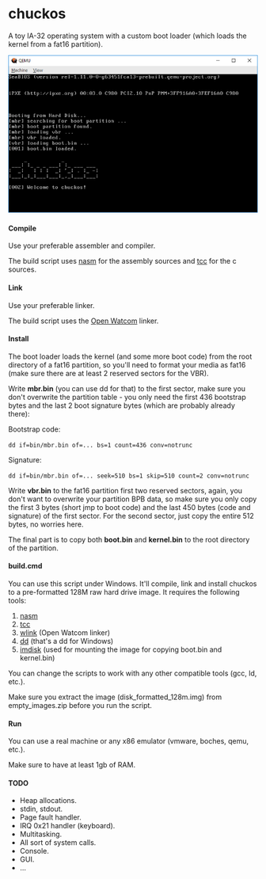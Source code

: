 # chuckos

A toy IA-32 operating system with a custom boot loader (which loads the kernel from a fat16 partition).



![](qemu.png)



#### Compile

Use your preferable assembler and compiler.

The build script uses [nasm](http://www.nasm.us/) for the assembly sources and [tcc](https://bellard.org/tcc/) for the c sources.



#### Link

Use your preferable linker.

The build script uses the [Open Watcom](http://www.openwatcom.org/) linker.



#### Install

The boot loader loads the kernel (and some more boot code) from the root directory of a fat16 partition, so you'll need to format your media as fat16 (make sure there are at least 2 reserved sectors for the VBR).

Write **mbr.bin** (you can use dd for that) to the first sector, make sure you don't overwrite the partition table - you only need the first 436 bootstrap bytes and the last 2 boot signature bytes (which are probably already there):

Bootstrap code:

`dd if=bin/mbr.bin of=... bs=1 count=436 conv=notrunc`

Signature:

`dd if=bin/mbr.bin of=... seek=510 bs=1 skip=510 count=2 conv=notrunc`



Write **vbr.bin** to the fat16 partition first two reserved sectors, again, you don't want to overwrite your partition BPB data, so make sure you only copy the first 3 bytes (short jmp to boot code) and the last 450 bytes (code and signature) of the first sector. For the second sector, just copy the entire 512 bytes, no worries here.

The final part is to copy both **boot.bin** and **kernel.bin** to the root directory of the partition.



#### build.cmd

You can use this script under Windows. It'll compile, link and install chuckos to a pre-formatted 128M raw hard drive image. It requires the following tools:

1. [nasm](http://www.nasm.us/)
2. [tcc](https://bellard.org/tcc/)
3. [wlink](http://www.openwatcom.org/) (Open Watcom linker)
4. [dd](http://www.chrysocome.net/dd) (that's a dd for Windows)
5. [imdisk](http://imdisk.en.lo4d.com/) (used for mounting the image for copying boot.bin and kernel.bin)



You can change the scripts to work with any other compatible tools (gcc, ld, etc.).

Make sure you extract the image (disk_formatted_128m.img) from empty_images.zip before you run the script.



#### Run

You can use a real machine or any x86 emulator (vmware, boches, qemu, etc.).

Make sure to have at least 1gb of RAM.



#### TODO

- Heap allocations.
- stdin, stdout.
- Page fault handler.
- IRQ 0x21 handler (keyboard).
- Multitasking.
- All sort of system calls.
- Console.
- GUI.
- ...